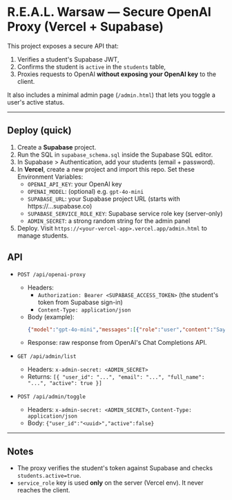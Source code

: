 # R.E.A.L. Warsaw — Secure OpenAI Proxy (Vercel + Supabase)

This project exposes a secure API that:
1) Verifies a student's Supabase JWT,
2) Confirms the student is `active` in the `students` table,
3) Proxies requests to OpenAI **without exposing your OpenAI key** to the client.

It also includes a minimal admin page (`/admin.html`) that lets you toggle a user's active status.

---

## Deploy (quick)
1. Create a **Supabase** project.
2. Run the SQL in `supabase_schema.sql` inside the Supabase SQL editor.
3. In Supabase > Authentication, add your students (email + password).
4. In **Vercel**, create a new project and import this repo. Set these Environment Variables:
   - `OPENAI_API_KEY`: your OpenAI key
   - `OPENAI_MODEL`: (optional) e.g. `gpt-4o-mini`
   - `SUPABASE_URL`: your Supabase project URL (starts with https://...supabase.co)
   - `SUPABASE_SERVICE_ROLE_KEY`: Supabase service role key (server-only)
   - `ADMIN_SECRET`: a strong random string for the admin panel
5. Deploy. Visit `https://<your-vercel-app>.vercel.app/admin.html` to manage students.

## API
- `POST /api/openai-proxy`
  - Headers:
    - `Authorization: Bearer <SUPABASE_ACCESS_TOKEN>`  (the student's token from Supabase sign-in)
    - `Content-Type: application/json`
  - Body (example):
    ```json
    {"model":"gpt-4o-mini","messages":[{"role":"user","content":"Say hi"}]}
    ```
  - Response: raw response from OpenAI's Chat Completions API.

- `GET /api/admin/list`
  - Headers: `x-admin-secret: <ADMIN_SECRET>`
  - Returns: `[{ "user_id": "...", "email": "...", "full_name": "...", "active": true }]`

- `POST /api/admin/toggle`
  - Headers: `x-admin-secret: <ADMIN_SECRET>`, `Content-Type: application/json`
  - Body: `{"user_id":"<uuid>","active":false}`


---

## Notes
- The proxy verifies the student's token against Supabase and checks `students.active=true`.
- `service_role` key is used **only** on the server (Vercel env). It never reaches the client.
